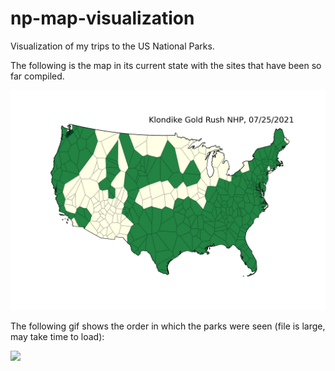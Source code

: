 # np-map-visualization
Visualization of my trips to the US National Parks. 

The following is the map in its current state with the sites that have been so far compiled.

<img src="https://raw.githubusercontent.com/cgrundman/np-map-visualization/main/nps_segments.png"/>

The following gif shows the order in which the parks were seen (file is large, may take time to load):

<img src="https://raw.githubusercontent.com/cgrundman/np-map-visualization/main/nps.gif" width="500"/>
